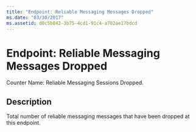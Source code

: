 ```yaml
---
title: "Endpoint: Reliable Messaging Messages Dropped"
ms.date: "03/30/2017"
ms.assetid: d0c5b842-3b75-4cd1-91c4-a702ae17bdcd
---
```

# Endpoint: Reliable Messaging Messages Dropped

Counter Name: Reliable Messaging Sessions Dropped.  
  
## Description  

 Total number of reliable messaging messages that have been dropped at this endpoint.
